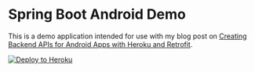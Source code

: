 # Spring Boot Android Demo

This is a demo application intended for use with my blog post on [Creating Backend APIs for Android Apps with Heroku and Retrofit](http://jkutner.github.io/2016/08/18/android-backend-api-heroku-retrofit.html).

[![Deploy to Heroku](https://www.herokucdn.com/deploy/button.png)](https://heroku.com/deploy)
